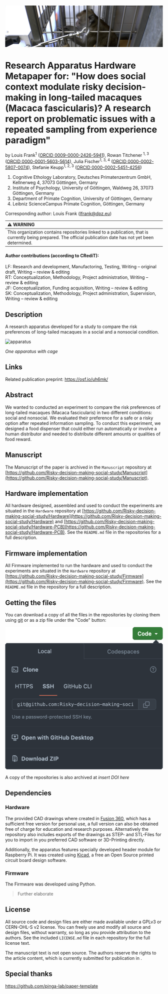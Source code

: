 ![header](img/header.jpg)

# Research Apparatus Hardware Metapaper for: "How does social context modulate risky decision-making in long-tailed macaques (Macaca fascicularis)? A research report on problematic issues with a repeated sampling from experience paradigm"

by
Louis Frank<sup>1</sup> ([ORCID 0009-0000-2426-5941](https://orcid.org/0009-0000-2426-5941)),
Rowan Titchener<sup> 1, 3</sup> ([ORCID 0000-0001-5603-5614](https://orcid.org/0000-0001-5603-5614)),
Julia Fischer<sup>1, 3, 4</sup> ([ORCID 0000-0002-5807-0074](https://orcid.org/0000-0002-5807-0074)),
Stefanie Keupp<sup>1, 2, 3</sup> ([ORCID 0000-0002-5451-4256](https://orcid.org/0000-0002-5451-4256))

1. Cognitive Ethology Laboratory, Deutsches Primatenzentrum GmbH, Kellnerweg 4, 37073 Göttingen, Germany
2. Institute of Psychology, University of Göttingen, Waldweg 26, 37073 Göttingen, Germany
3. Department of Primate Cognition, University of Göttingen, Germany
4. Leibniz ScienceCampus Primate Cognition, Göttingen, Germany

Corresponding author: Louis Frank (lfrank@dpz.eu)

| :warning: WARNING                                                                                                                                             |
| :------------------------------------------------------------------------------------------------------------------------------------------------------------ |
| This organization contains repositories linked to a publication, that is currently being prepared. The official publication date has not yet been determined. |


#### Author contributions (according to CRediT):

LF: Research and development, Manufactoring, Testing, Writing – original draft, Writing – review & editing  
RT: Conceptualization, Methodology, Project administration, Writing – review & editing  
JF: Conceptualization, Funding acquisition, Writing – review & editing  
SK: Conceptualization, Methodology, Project administration, Supervision, Writing – review & editing  

## Description

A research apparatus developed for a study to compare the risk preferences of long-tailed macaques in a social and a nonsocial condition.

![apparatus](img/apparatus.png)

*One apparatus with cage*

## Links

Related publication preprint: <https://osf.io/uh6mk/>

## Abstract

We wanted to conducted an experiment to compare the risk preferences of long-tailed macaques (Macaca fascicularis) in two different conditions: social and nonsocial. We evaluated their preference for a safe or a risky option after repeated information sampling. To conduct this experiment, we designed a food dispenser that could either run automatically or involve a human distributor and needed to distribute different amounts or qualities of food reward.

## Manuscript

The Manuscript of the paper is archived in
the `Manuscript` repository at [https://github.com/Risky-decision-making-social-study/Manuscript](https://github.com/Risky-decision-making-social-study/Manuscript).

## Hardware implementation

All hardware designed, assembled and used to conduct the experiments are situated in
the `Hardware` repository at [https://github.com/Risky-decision-making-social-study/Hardware](https://github.com/Risky-decision-making-social-study/Hardware) and [https://github.com/Risky-decision-making-social-study/Hardware-PCB](https://github.com/Risky-decision-making-social-study/Hardware-PCB).
See the `README.md` file in the repositories for a full description.

## Firmware implementation

All Firmware implemented to run the hardware and used to conduct the experiments are situated in
the `Hardware` repository at [https://github.com/Risky-decision-making-social-study/Firmware](https://github.com/Risky-decision-making-social-study/Firmware).
See the `README.md` file in the repository for a full description.

## Getting the files

You can download a copy of all the files in the repositories by cloning them using [git](https://git-scm.com/) or as a zip file under the "Code" button:

![code-git](img/code-git.png)

A copy of the repositories is also archived at *insert DOI here*

## Dependencies

### Hardware

The provided CAD drawings where created in [Fusion 360](https://www.autodesk.com/products/fusion-360/), which has a sufficient free version for personal use, a full version can also be obtained free of charge for education and research purposes.
Alternatively the repository also includes exports of the drawings as STEP- and STL-Files for you to import in you preferred CAD software or 3D-Printing directly.

Additionally, the apparatus features specially developed header module for Raspberry Pi. It was created using [Kicad](https://www.kicad.org/), a free an Open Source printed circuit board design software.

### Firmware

The Firmware was developed using Python.

> Further elaborate

## License

All source code and design files are either made available under a GPLv3 or CERN-OHL-S v2 license. You can freely use and modify all source and design files, without warranty, so long as you provide attribution to the authors. See the included `LICENSE.md` file in each repository for the full license text.

The manuscript text is not open source. The authors reserve the rights to the
article content, which is currently submitted for publication in <Journal>.

## Special thanks

<https://github.com/pinga-lab/paper-template>
